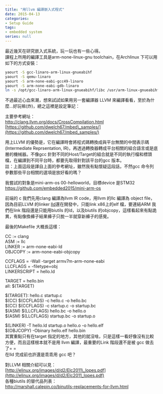 ```yaml
---
title: "用llvm 編譯嵌入式程式"
date: 2015-04-13
categories:
- Setup Guide
tags:
- embedded system
series: null
---
```


最近幾天在研究嵌入式系統，玩一玩也有一些心得。  
課程上所用的編譯工具是arm-none-linux-gnu toolchain，在Archlinux 下可以用如下的方式安裝：  
```bash
yaourt -S gcc-linaro-arm-linux-gnueabihf
yaourt -S qemu-linaro
yaourt -S arm-none-eabi-gcc49-linaro
yaourt -S arm-none-eabi-gdb-linaro
ln -s /opt/gcc-linaro-arm-linux-gnueabihf/libc /usr/arm-linux-gnueabihf
```
不過最近心血來潮，想來試試如果用另一套編譯器 LLVM 來編譯看看，至於為什麼…好玩嘛(炸)，總之這裡是設定筆記：  
<!--more-->

主要參考網址：  
<http://clang.llvm.org/docs/CrossCompilation.html>  
[https://github.com/dwelch67/mbed\_samples/](https://github.com/dwelch67/mbed_samples/)  

用上LLVM 的優勢是，它在編譯時會將程式碼轉換成與平台無關的中間表示碼(Intermediate Reprsentation, IR)，再透過轉換器轉成平台相關的組合語言或是底層的機械器。不像gcc 針對不同的Host/Target的組合就是不同的執行檔和標頭檔，在編譯到不同平台時，都要先取得針對該平台的gcc 版本。  
註：上面這段是譯自上面的參考網址，雖然我有點懷疑這段話，不然gcc 命令列參數那些平台相關的選項是放好看的嗎？  

我嘗試的對象是mini-arm-os 00-helloworld，目標device 是STM32  
<https://github.com/embedded2015/mini-arm-os>  

前端的 c 我們先用clang 編譯為llvm IR code，用llvm 的llc 編譯為 object file，因為目前LLVM 的linker [lld](http://lld.llvm.org/)還在開發中，只能link x86上的elf 檔，要連結ARM 我們在link 階段還是只能用biutils 的ld，以及biutils 的objcopy，這樣看起來有點詭異，有點像換褲子結果褲子只脫一半就穿新褲子的感覺。  

最後的Makefile 大概長這樣：  

CC := clang  
ASM := llc  
LINKER := arm-none-eabi-ld  
OBJCOPY := arm-none-eabi-objcopy  

CCFLAGS = -Wall -target armv7m-arm-none-eabi  
LLCFLAGS = -filetype=obj  
LINKERSCRIPT = hello.ld  

TARGET = hello.bin  
all: $(TARGET)  

$(TARGET): hello.c startup.c  
$(CC) $(CCFLAGS) -c hello.c -o hello.bc  
$(CC) $(CCFLAGS) -c startup.c -o startup.bc  
$(ASM) $(LLCFLAGS) hello.bc -o hello.o  
$(ASM) $(LLCFLAGS) startup.bc -o startup.o  

$(LINKER) -T hello.ld startup.o hello.o -o hello.elf  
$(OBJCOPY) -Obinary hello.elf hello.bin   
其實重點只有在target 指定的地方，其他的就沒啥，只是這樣一看好像沒有比較方便，而且這樣根本就不是用 llvm 編譯，最重要的Link 階段還不是被 gcc 做去了= =  
在lld 完成前也許還是乖乖用 gcc 吧？  

對LLVM 相關介紹可以見：  
[http://elinux.org/images/d/d2/Elc2011\_lopes.pdf](http://elinux.org/images/d/d2/Elc2011_lopes.pdf)  
各種biutils 的替代品列表：  
<http://marshall.calepin.co/binutils-replacements-for-llvm.html>  